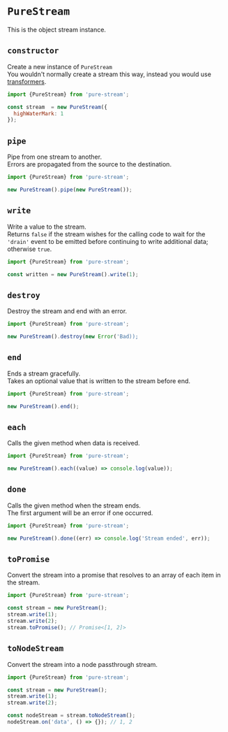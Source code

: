 # `PureStream`

This is the object stream instance.

## `constructor`

Create a new instance of `PureStream`  
You wouldn't normally create a stream this way, instead you would use [transformers](Transformers.md).

```js
import {PureStream} from 'pure-stream';

const stream  = new PureStream({
  highWaterMark: 1
});
```

## `pipe`

Pipe from one stream to another.  
Errors are propagated from the source to the destination.

```js
import {PureStream} from 'pure-stream';

new PureStream().pipe(new PureStream());
```

## `write`

Write a value to the stream.  
Returns `false` if the stream wishes for the calling code to wait for the `'drain'` event to be emitted before continuing to write additional data; otherwise `true`.

```js
import {PureStream} from 'pure-stream';

const written = new PureStream().write(1);
```

## `destroy`

Destroy the stream and end with an error.

```js
import {PureStream} from 'pure-stream';

new PureStream().destroy(new Error('Bad));
```

## `end`

Ends a stream gracefully.  
Takes an optional value that is written to the stream before end.

```js
import {PureStream} from 'pure-stream';

new PureStream().end();
```

## `each`

Calls the given method when data is received.

```js
import {PureStream} from 'pure-stream';

new PureStream().each((value) => console.log(value));
```

## `done`

Calls the given method when the stream ends.  
The first argument will be an error if one occurred.

```js
import {PureStream} from 'pure-stream';

new PureStream().done((err) => console.log('Stream ended', err));
```

## `toPromise`

Convert the stream into a promise that resolves to an array of each item in the stream.

```js
import {PureStream} from 'pure-stream';

const stream = new PureStream();
stream.write(1);
stream.write(2);
stream.toPromise(); // Promise<[1, 2]>
```

## `toNodeStream`

Convert the stream into a node passthrough stream.

```js
import {PureStream} from 'pure-stream';

const stream = new PureStream();
stream.write(1);
stream.write(2);

const nodeStream = stream.toNodeStream();
nodeStream.on('data', () => {}); // 1, 2
```
